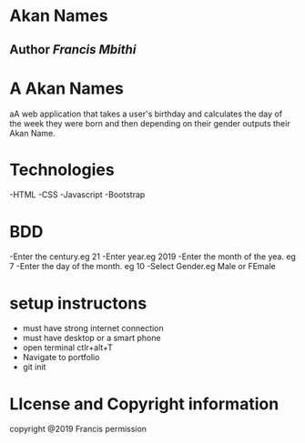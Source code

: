 # Akan Names
## Author *Francis Mbithi*
# A Akan Names 
aA web application that takes a user's birthday and calculates the day of the week they were born and then depending on their gender outputs their Akan Name. 
# Technologies
-HTML
-CSS
-Javascript
-Bootstrap
# BDD
-Enter the century.eg 21
-Enter year.eg 2019
-Enter the month of the yea. eg 7
-Enter the day of the month. eg 10
-Select Gender.eg Male or FEmale

# setup instructons
- must have strong internet connection
- must have desktop or a smart phone
- open terminal ctlr+alt+T 
- Navigate to portfolio
- git init

# LIcense and Copyright information
copyright @2019 Francis permission 

